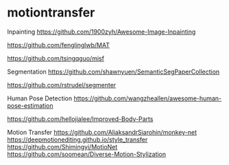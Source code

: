 # motiontransfer


Inpainting
https://github.com/1900zyh/Awesome-Image-Inpainting

https://github.com/fenglinglwb/MAT


https://github.com/tsingqguo/misf



Segmentation
https://github.com/shawnyuen/SemanticSegPaperCollection


https://github.com/rstrudel/segmenter

Human Pose Detection
https://github.com/wangzheallen/awesome-human-pose-estimation

https://github.com/hellojialee/Improved-Body-Parts

Motion Transfer
https://github.com/AliaksandrSiarohin/monkey-net
https://deepmotionediting.github.io/style_transfer
https://github.com/Shimingyi/MotioNet
https://github.com/soomean/Diverse-Motion-Stylization
